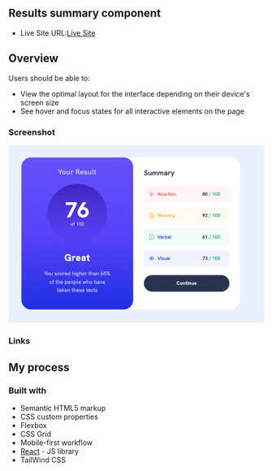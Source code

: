 ## Results summary component 

- Live Site URL:[Live Site](https://prem-kumart.github.io/results-component/)


## Overview

Users should be able to:

- View the optimal layout for the interface depending on their device's screen size
- See hover and focus states for all interactive elements on the page

### Screenshot

![](./src/assets/screenshot.png)


### Links


## My process

### Built with

- Semantic HTML5 markup
- CSS custom properties
- Flexbox
- CSS Grid
- Mobile-first workflow
- [React](https://reactjs.org/) - JS library
- TailWind CSS

